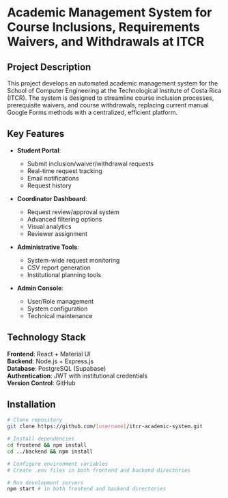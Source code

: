 # Academic Management System for Course Inclusions, Requirements Waivers, and Withdrawals at ITCR

## Project Description

This project develops an automated academic management system for the School of Computer Engineering at the Technological Institute of Costa Rica (ITCR). The system is designed to streamline course inclusion processes, prerequisite waivers, and course withdrawals, replacing current manual Google Forms methods with a centralized, efficient platform.

## Key Features

- **Student Portal**:
  - Submit inclusion/waiver/withdrawal requests
  - Real-time request tracking
  - Email notifications
  - Request history

- **Coordinator Dashboard**:
  - Request review/approval system
  - Advanced filtering options
  - Visual analytics
  - Reviewer assignment

- **Administrative Tools**:
  - System-wide request monitoring
  - CSV report generation
  - Institutional planning tools

- **Admin Console**:
  - User/Role management
  - System configuration
  - Technical maintenance

## Technology Stack

**Frontend**: React + Material UI  
**Backend**: Node.js + Express.js  
**Database**: PostgreSQL (Supabase)  
**Authentication**: JWT with institutional credentials  
**Version Control**: GitHub  

## Installation

```bash
# Clone repository
git clone https://github.com/[username]/itcr-academic-system.git

# Install dependencies
cd frontend && npm install
cd ../backend && npm install

# Configure environment variables
# Create .env files in both frontend and backend directories

# Run development servers
npm start # in both frontend and backend directories
